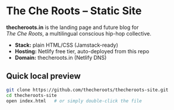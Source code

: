 # The Che Roots – Static Site

**thecheroots.in** is the landing page and future blog for  
*The Che Roots*, a multilingual conscious hip-hop collective.

- **Stack:** plain HTML/CSS (Jamstack-ready)  
- **Hosting:** Netlify free tier, auto-deployed from this repo  
- **Domain:** thecheroots.in (Netlify DNS)

## Quick local preview

```bash
git clone https://github.com/thecheroots/thecheroots-site.git
cd thecheroots-site
open index.html   # or simply double-click the file
